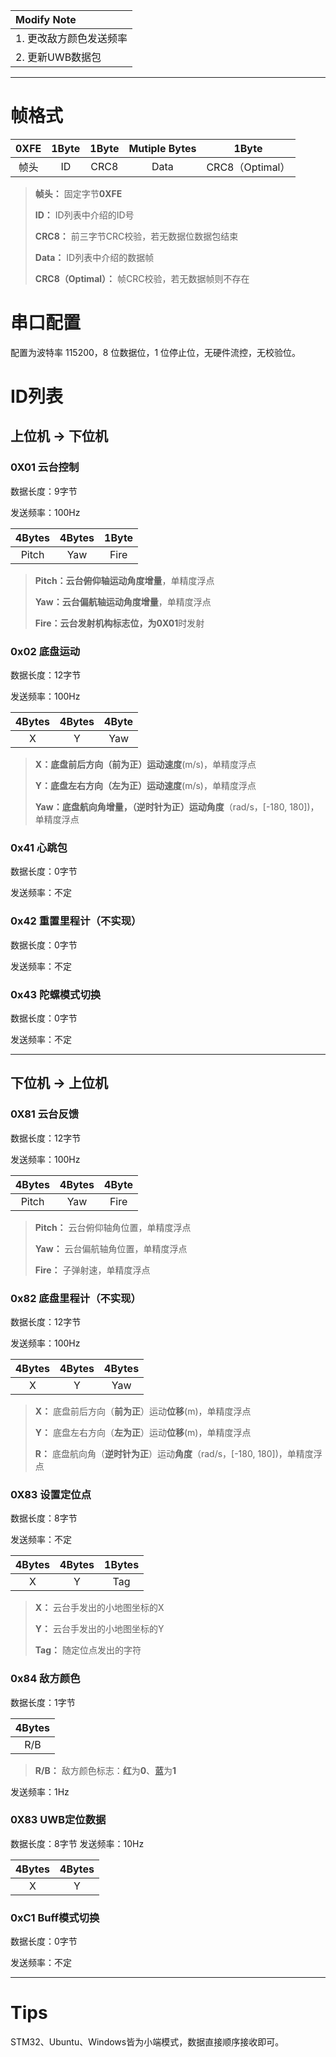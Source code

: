 | Modify Note   |
|:--------------|
| 1. 更改敌方颜色发送频率 |
| 2. 更新UWB数据包   |

------

# 帧格式

| 0XFE | 1Byte | 1Byte | Mutiple Bytes | 1Byte |
| :--: | :---: | :---: | :-----------: | :-------------: |
| 帧头 | ID | CRC8 | Data | CRC8（Optimal） |

> **帧头：** 固定字节**0XFE**
>
> **ID：** ID列表中介绍的ID号
>
> **CRC8：** 前三字节CRC校验，若无数据位数据包结束
>
> **Data：** ID列表中介绍的数据帧
>
> **CRC8（Optimal）：** 帧CRC校验，若无数据帧则不存在

# 串口配置

配置为波特率 115200，8 位数据位，1 位停止位，无硬件流控，无校验位。

# ID列表

## 上位机 -> 下位机

### 0X01 云台控制

数据长度：9字节

发送频率：100Hz

| 4Bytes | 4Bytes | 1Byte |
| :----: | :----: | :---: |
| Pitch  |  Yaw   | Fire  |

> **Pitch：**云台俯仰轴运动角度**增量**，单精度浮点
>
> **Yaw：**云台偏航轴运动角度**增量**，单精度浮点
>
> **Fire：**云台发射机构标志位，为**0X01**时发射

### 0x02 底盘运动

数据长度：12字节

发送频率：100Hz

| 4Bytes | 4Bytes | 4Byte |
| :----: | :----: | :---: |
|   X    |   Y    |  Yaw  |

> **X：**底盘前后方向（**前为正**）运动**速度**(m/s)，单精度浮点
>
> **Y：**底盘左右方向（**左为正**）运动**速度**(m/s)，单精度浮点
>
> **Yaw：**底盘航向角增量，（**逆时针为正**）运动**角度**（rad/s，[-180, 180])，单精度浮点

### 0x41 心跳包

数据长度：0字节

发送频率：不定

### 0x42 重置里程计（不实现）

数据长度：0字节

发送频率：不定

### 0x43 陀螺模式切换

数据长度：0字节

发送频率：不定

------

## 下位机 -> 上位机

### 0X81 云台反馈

数据长度：12字节

发送频率：100Hz

| 4Bytes | 4Bytes | 4Byte |
| :----: | :----: | :---: |
| Pitch  |  Yaw   | Fire  |

> **Pitch：** 云台俯仰轴角位置，单精度浮点
>
> **Yaw：** 云台偏航轴角位置，单精度浮点
>
> **Fire：** 子弹射速，单精度浮点

### 0x82 底盘里程计（不实现）

数据长度：12字节

发送频率：100Hz

| 4Bytes | 4Bytes | 4Bytes |
| :----: | :----: | :----: |
|   X    |   Y    |  Yaw   |

> **X：** 底盘前后方向（**前为正**）运动**位移**(m)，单精度浮点
>
> **Y：** 底盘左右方向（**左为正**）运动**位移**(m)，单精度浮点
>
> **R：** 底盘航向角（**逆时针为正**）运动**角度**（rad/s，[-180, 180])，单精度浮点

### 0X83 设置定位点

数据长度：8字节

发送频率：不定

| 4Bytes | 4Bytes | 1Bytes |
| :----: | :----: |:------:|
|   X    |   Y    |  Tag   |

> **X：** 云台手发出的小地图坐标的X
>
> **Y：** 云台手发出的小地图坐标的Y
>
> **Tag：** 随定位点发出的字符
### 0x84 敌方颜色

数据长度：1字节

| 4Bytes |
| :----: |
|  R/B   |

> **R/B：** 敌方颜色标志：**红**为**0**、**蓝**为**1**

发送频率：1Hz

### 0X83 UWB定位数据

数据长度：8字节
发送频率：10Hz

| 4Bytes | 4Bytes |
| :----: | :----: |
|   X    |   Y    |

### 0xC1 Buff模式切换

数据长度：0字节

发送频率：不定

------

# Tips

STM32、Ubuntu、Windows皆为小端模式，数据直接顺序接收即可。
